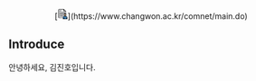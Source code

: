 <p align="center">
[<img src="./images/cv.png" width="18" height="18" />](https://www.changwon.ac.kr/comnet/main.do)
</p>

## Introduce
안녕하세요, 김진호입니다.

